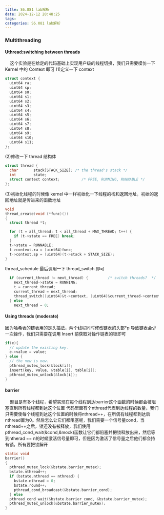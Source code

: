 ```yaml
---
title: S6.081 lab解析
date: 2024-12-12 20:48:25
tags:
categories: S6.081 lab解析
---
```


### Multithreading

#### Uthread:switching between threads

&nbsp;&nbsp;&nbsp;&nbsp;这个实验是在给定的代码基础上实现用户级的线程切换，我们只需要模仿一下 Kernel 中的 Context 即可
(1)定义一下 context

```c
struct context {
  uint64 ra;
  uint64 sp;
  uint64 s0;
  uint64 s1;
  uint64 s2;
  uint64 s3;
  uint64 s4;
  uint64 s5;
  uint64 s6;
  uint64 s7;
  uint64 s8;
  uint64 s9;
  uint64 s10;
  uint64 s11;
};
```

(2)修改一下 thread 结构体

```c
struct thread {
  char       stack[STACK_SIZE]; /* the thread's stack */
  int        state;
  struct context context;          /* FREE, RUNNING, RUNNABLE */
};
```

(3)初始化线程的时候像 kernel 中一样初始化一下线程的栈和返回地址，初始的返回地址就是传进来的函数地址

```c
void
thread_create(void (*func)())
{
  struct thread *t;

  for (t = all_thread; t < all_thread + MAX_THREAD; t++) {
    if (t->state == FREE) break;
  }
  t->state = RUNNABLE;
  t->context.ra = (uint64)func;
  t->context.sp = (uint64)(t->stack + STACK_SIZE);
}
```

thread_schedule 最后调用一下 thread_switch 即可

```c
  if (current_thread != next_thread) {         /* switch threads?  */
    next_thread->state = RUNNING;
    t = current_thread;
    current_thread = next_thread;
    thread_switch((uint64)&t->context, (uint64)&current_thread->context);
  } else
    next_thread = 0;
```

#### Using threads (moderate)

因为哈希表的链表用的是头插法，两个线程同时修改链表的头部\*p 导致链表会少一次操作，我们只需要在调用 Insert 前获取对操作链表的锁即可

```c
if(e){
  // update the existing key.
  e->value = value;
} else {
  // the new is new.
  pthread_mutex_lock(&lock[i]);
  insert(key, value, &table[i], table[i]);
  pthread_mutex_unlock(&lock[i]);
}
```

#### barrier
&nbsp;&nbsp;&nbsp;&nbsp;题目是有多个线程，希望实现在每个线程到达barrier这个函数的时候都会被阻塞直到所有线程都到达这个位置
代码里面有个nthread代表到达线程的数量，我们只需要使每个线程到达这个位置的时候将nthread++，在所偶有线程都到达后nthread置为0。然后怎么让它们都阻塞呢，我们需要一个信号量cond，当nthread++之后，锁还没有被释放，我们使用pthread_cond_wait(&cond,&mock)函数让它们都阻塞并把锁释放出来，然后等到ntherad == n的时候激活信号量即可，但是因为激活了信号量之后他们都会持有锁，所有要把锁解开
```c
static void 
barrier()
{
  pthread_mutex_lock(&bstate.barrier_mutex);
  bstate.nthread++;
  if (bstate.nthread == nthread) {
    bstate.nthread = 0;
    bstate.round++;
    pthread_cond_broadcast(&bstate.barrier_cond);
  } else
  pthread_cond_wait(&bstate.barrier_cond, &bstate.barrier_mutex);
  pthread_mutex_unlock(&bstate.barrier_mutex);
}
```


